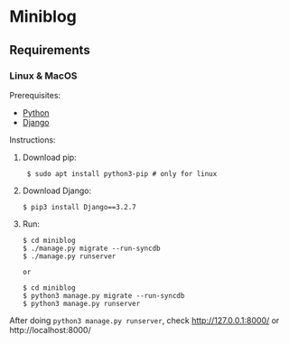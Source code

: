 # Miniblog

## Requirements

### Linux & MacOS

Prerequisites:

- [Python][python-download]
- [Django][django-download]

Instructions:

1. Download pip:

        $ sudo apt install python3-pip # only for linux

1.  Download Django:

        $ pip3 install Django==3.2.7

1.  Run:

        $ cd miniblog
        $ ./manage.py migrate --run-syncdb
        $ ./manage.py runserver

        or

        $ cd miniblog
        $ python3 manage.py migrate --run-syncdb
        $ python3 manage.py runserver

After doing `python3 manage.py runserver`, check http://127.0.0.1:8000/ or http://localhost:8000/

[django-download]: https://www.djangoproject.com/download/
[python-download]: https://www.python.org/downloads/

